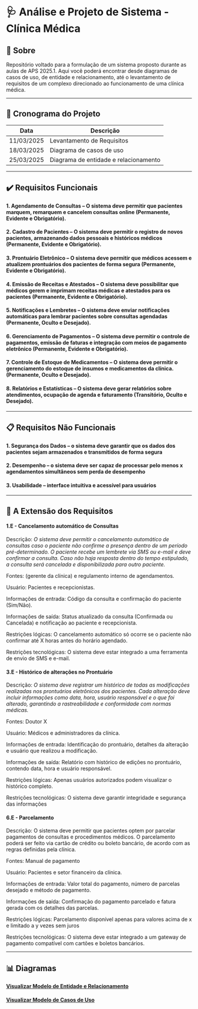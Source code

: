 
# 🩺 Análise e Projeto de Sistema - Clínica Médica

## 📌 Sobre

Repositório voltado para a formulação de um sistema proposto durante as aulas de APS 2025.1. Aqui você poderá encontrar desde diagramas de casos de uso, de entidade e relacionamento, até o levantamento de requisitos de um complexo direcionado ao funcionamento de uma clínica médica.

---
## 📅 Cronograma do Projeto

| Data        | Descrição                             |
|-------------|---------------------------------------|
| 11/03/2025  | Levantamento de Requisitos            |
| 18/03/2025  | Diagrama de casos de uso              |
| 25/03/2025  | Diagrama de entidade e relacionamento |

---

## ✔️ Requisitos Funcionais

#### 1. Agendamento de Consultas – O sistema deve permitir que pacientes marquem, remarquem e cancelem consultas online (Permanente, Evidente e Obrigatório). 
#### 2. Cadastro de Pacientes – O sistema deve permitir o registro de novos pacientes, armazenando dados pessoais e históricos médicos (Permanente, Evidente e Obrigatório).
#### 3. Prontuário Eletrônico – O sistema deve permitir que médicos acessem e atualizem prontuários dos pacientes de forma segura (Permanente, Evidente e Obrigatório).
#### 4. Emissão de Receitas e Atestados – O sistema deve possibilitar que médicos gerem e imprimam receitas médicas e atestados para os pacientes  (Permanente, Evidente e Obrigatório).
#### 5. Notificações e Lembretes – O sistema deve enviar notificações automáticas para lembrar pacientes sobre consultas agendadas (Permanente, Oculto e Desejado).
#### 6. Gerenciamento de Pagamentos – O sistema deve permitir o controle de pagamentos, emissão de faturas e integração com meios de pagamento eletrônico (Permanente, Evidente e Obrigatório).
#### 7. Controle de Estoque de Medicamentos – O sistema deve permitir o gerenciamento do estoque de insumos e medicamentos da clínica. (Permanente, Oculto e Desejado).
#### 8. Relatórios e Estatísticas – O sistema deve gerar relatórios sobre atendimentos, ocupação de agenda e faturamento (Transitório, Oculto e Desejado).

---

## 📋 Requisitos Não Funcionais

#### 1. Segurança dos Dados – o sistema deve garantir que os dados dos pacientes sejam armazenados e transmitidos de forma segura

#### 2. Desempenho – o sistema deve ser capaz de processar pelo menos x agendamentos simultâneos sem perda de desempenho

#### 3. Usabilidade – interface intuitiva e acessível para usuários

---

## 📜 A Extensão dos Requisitos

#### 1.E - Cancelamento automático de Consultas 

Descrição: *O sistema deve permitir o cancelamento automático de consultas caso o paciente não confirme a presença dentro de um período pré-determinado. O paciente recebe um lembrete via SMS ou e-mail e deve confirmar a consulta. Caso não haja resposta dentro do tempo estipulado, a consulta será cancelada e disponibilizada para outro paciente.*

Fontes: (gerente da clínica) e regulamento interno de agendamentos.

Usuário: Pacientes e recepcionistas.

Informações de entrada: Código da consulta e confirmação do paciente (Sim/Não).

Informações de saída: Status atualizado da consulta (Confirmada ou Cancelada) e notificação ao paciente e recepcionista.

Restrições lógicas: O cancelamento automático só ocorre se o paciente não confirmar até X horas antes do horário agendado.

Restrições tecnológicas: O sistema deve estar integrado a uma ferramenta de envio de SMS e e-mail.
                       
#### 3.E - Histórico de alterações no Prontuário

Descrição: *O sistema deve registrar um histórico de todas as modificações realizadas nos prontuários eletrônicos dos pacientes. 
Cada alteração deve incluir informações como data, hora, usuário responsável e o que foi alterado, garantindo a rastreabilidade e conformidade com normas médicas.*

Fontes: Doutor X

Usuário: Médicos e administradores da clínica.

Informações de entrada: Identificação do prontuário, detalhes da alteração e usuário que realizou a modificação.

Informações de saída: Relatório com histórico de edições no prontuário, contendo data, hora e usuário responsável.

Restrições lógicas: Apenas usuários autorizados podem visualizar o histórico completo.

Restrições tecnológicas: O sistema deve garantir integridade e segurança das 
informações 

#### 6.E - Parcelamento

Descrição: O sistema deve permitir que pacientes optem por parcelar pagamentos de consultas e procedimentos médicos. O parcelamento poderá ser feito via cartão de crédito ou boleto bancário, de acordo com as regras definidas pela clínica.

Fontes: Manual de pagamento

Usuário: Pacientes e setor financeiro da clínica.

Informações de entrada: Valor total do pagamento, número de parcelas desejado e método de pagamento.

Informações de saída: Confirmação do pagamento parcelado e fatura gerada com os detalhes das parcelas.

Restrições lógicas: Parcelamento disponível apenas para valores acima de x e limitado a y vezes sem juros

Restrições tecnológicas: O sistema deve estar integrado a um gateway de pagamento compatível com cartões e boletos bancários.

---

## 📊 Diagramas

#### [Visualizar Modelo de Entidade e Relacionamento](https://app.brmodeloweb.com/#!/publicview/67e29315d09ca118784afc3d)

#### [Visualizar Modelo de Casos de Uso](https://drive.google.com/file/d/1iYy7CG7j_m1HkgXq7BW8yuzClHA0EfP-/view?usp=sharing)
